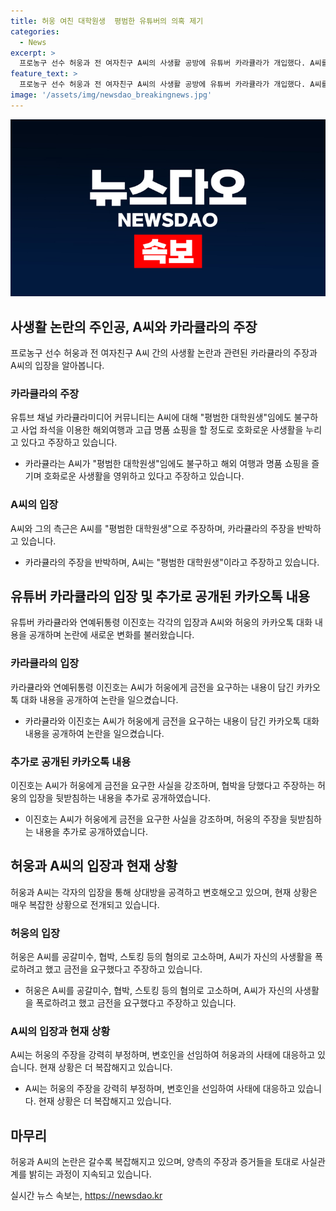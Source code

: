 ```yaml
---
title: 허웅 여친 대학원생  평범한 유튜버의 의혹 제기
categories:
  - News
excerpt: >
  프로농구 선수 허웅과 전 여자친구 A씨의 사생활 공방에 유튜버 카라큘라가 개입했다. A씨를 평범한 대학원생인지 의심하며 사진과 SNS 정보를 공개하며 집중 조명했다. 이에 A씨의 측근은 주장을 반박했고, 유튜브 채널 연예뒤통령 이진호는 두 사람의 카카오톡 내용을 공개하며 사건을 더 확대시켰다. 허웅은 A씨에 대해 공갈미수, 협박, 스토킹 등 혐의로 고소하고 있으며, 양측은 각각의 주장을 펼치며 공방 중이다.
feature_text: >
  프로농구 선수 허웅과 전 여자친구 A씨의 사생활 공방에 유튜버 카라큘라가 개입했다. A씨를 평범한 대학원생인지 의심하며 사진과 SNS 정보를 공개하며 집중 조명했다. 이에 A씨의 측근은 주장을 반박했고, 유튜브 채널 연예뒤통령 이진호는 두 사람의 카카오톡 내용을 공개하며 사건을 더 확대시켰다. 허웅은 A씨에 대해 공갈미수, 협박, 스토킹 등 혐의로 고소하고 있으며, 양측은 각각의 주장을 펼치며 공방 중이다.
image: '/assets/img/newsdao_breakingnews.jpg'
---
```


<p><img src="/assets/img/newsdao_breakingnews.jpg" alt="ranknews 속보" /></p>

<h2 data-ke-size="size26">사생활 논란의 주인공, A씨와 카라큘라의 주장</h2>

<p data-ke-size="size16">프로농구 선수 허웅과 전 여자친구 A씨 간의 사생활 논란과 관련된 카라큘라의 주장과 A씨의 입장을 알아봅니다.</p>

<h3>카라큘라의 주장</h3>

<p data-ke-size="size16">유튜브 채널 카라큘라미디어 커뮤니티는 A씨에 대해 "평범한 대학원생"임에도 불구하고 사업 좌석을 이용한 해외여행과 고급 명품 쇼핑을 할 정도로 호화로운 사생활을 누리고 있다고 주장하고 있습니다.</p>

<ul>
<li>카라큘라는 A씨가 "평범한 대학원생"임에도 불구하고 해외 여행과 명품 쇼핑을 즐기며 호화로운 사생활을 영위하고 있다고 주장하고 있습니다.</li>
</ul>

<h3>A씨의 입장</h3>

<p data-ke-size="size16">A씨와 그의 측근은 A씨를 "평범한 대학원생"으로 주장하며, 카라큘라의 주장을 반박하고 있습니다.</p>

<ul>
<li>카라큘라의 주장을 반박하며, A씨는 "평범한 대학원생"이라고 주장하고 있습니다.</li>
</ul>

<h2 data-ke-size="size26">유튜버 카라큘라의 입장 및 추가로 공개된 카카오톡 내용</h2>

<p data-ke-size="size16">유튜버 카라큘라와 연예뒤통령 이진호는 각각의 입장과 A씨와 허웅의 카카오톡 대화 내용을 공개하며 논란에 새로운 변화를 불러왔습니다.</p>

<h3>카라큘라의 입장</h3>

<p data-ke-size="size16">카라큘라와 연예뒤통령 이진호는 A씨가 허웅에게 금전을 요구하는 내용이 담긴 카카오톡 대화 내용을 공개하여 논란을 일으켰습니다.</p>

<ul>
<li>카라큘라와 이진호는 A씨가 허웅에게 금전을 요구하는 내용이 담긴 카카오톡 대화 내용을 공개하여 논란을 일으켰습니다.</li>
</ul>

<h3>추가로 공개된 카카오톡 내용</h3>

<p data-ke-size="size16">이진호는 A씨가 허웅에게 금전을 요구한 사실을 강조하며, 협박을 당했다고 주장하는 허웅의 입장을 뒷받침하는 내용을 추가로 공개하였습니다.</p>

<ul>
<li>이진호는 A씨가 허웅에게 금전을 요구한 사실을 강조하며, 허웅의 주장을 뒷받침하는 내용을 추가로 공개하였습니다.</li>
</ul>

<h2 data-ke-size="size26">허웅과 A씨의 입장과 현재 상황</h2>

<p data-ke-size="size16">허웅과 A씨는 각자의 입장을 통해 상대방을 공격하고 변호해오고 있으며, 현재 상황은 매우 복잡한 상황으로 전개되고 있습니다.</p>

<h3>허웅의 입장</h3>

<p data-ke-size="size16">허웅은 A씨를 공갈미수, 협박, 스토킹 등의 혐의로 고소하며, A씨가 자신의 사생활을 폭로하려고 했고 금전을 요구했다고 주장하고 있습니다.</p>

<ul>
<li>허웅은 A씨를 공갈미수, 협박, 스토킹 등의 혐의로 고소하며, A씨가 자신의 사생활을 폭로하려고 했고 금전을 요구했다고 주장하고 있습니다.</li>
</ul>

<h3>A씨의 입장과 현재 상황</h3>

<p data-ke-size="size16">A씨는 허웅의 주장을 강력히 부정하며, 변호인을 선임하여 허웅과의 사태에 대응하고 있습니다. 현재 상황은 더 복잡해지고 있습니다.</p>

<ul>
<li>A씨는 허웅의 주장을 강력히 부정하며, 변호인을 선임하여 사태에 대응하고 있습니다. 현재 상황은 더 복잡해지고 있습니다.</li>
</ul>

<h2 data-ke-size="size26">마무리</h2>

<p data-ke-size="size16">허웅과 A씨의 논란은 갈수록 복잡해지고 있으며, 양측의 주장과 증거들을 토대로 사실관계를 밝히는 과정이 지속되고 있습니다.</p>
실시간 뉴스 속보는, <a href="https://newsdao.kr" rel="dofollow">https://newsdao.kr</a>


